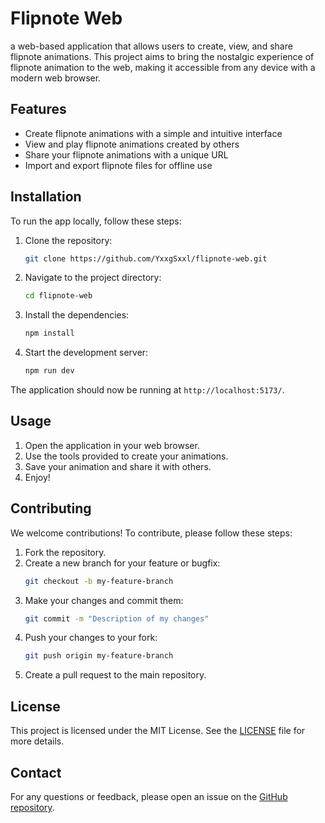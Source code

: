 # Flipnote Web

a web-based application that allows users to create, view, and share flipnote animations. This project aims to bring the nostalgic experience of flipnote animation to the web, making it accessible from any device with a modern web browser.

## Features

- Create flipnote animations with a simple and intuitive interface
- View and play flipnote animations created by others
- Share your flipnote animations with a unique URL
- Import and export flipnote files for offline use

## Installation

To run the app locally, follow these steps:

1. Clone the repository:
    ```bash
    git clone https://github.com/YxxgSxxl/flipnote-web.git
    ```
2. Navigate to the project directory:
    ```bash
    cd flipnote-web
    ```
3. Install the dependencies:
    ```bash
    npm install
    ```
4. Start the development server:
    ```bash
    npm run dev
    ```

The application should now be running at `http://localhost:5173/`.

## Usage

1. Open the application in your web browser.
2. Use the tools provided to create your animations.
3. Save your animation and share it with others.
4. Enjoy!

## Contributing

We welcome contributions! To contribute, please follow these steps:

1. Fork the repository.
2. Create a new branch for your feature or bugfix:
    ```bash
    git checkout -b my-feature-branch
    ```
3. Make your changes and commit them:
    ```bash
    git commit -m "Description of my changes"
    ```
4. Push your changes to your fork:
    ```bash
    git push origin my-feature-branch
    ```
5. Create a pull request to the main repository.

## License

This project is licensed under the MIT License. See the [LICENSE](LICENSE) file for more details.

## Contact

For any questions or feedback, please open an issue on the [GitHub repository](https://github.com/yourusername/flipnote-web/issues).
